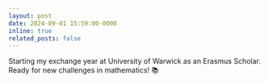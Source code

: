 ```yaml
---
layout: post
date: 2024-09-01 15:59:00-0000
inline: true
related_posts: false
---
```


Starting my exchange year at University of Warwick as an Erasmus Scholar. Ready for new challenges in mathematics! 📚